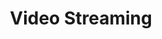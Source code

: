 ---
layout: template-item
title: Video Streaming
id: 5
description: An Alexa skill template for a video streaming skill
created: 2017-12-08
youtube_id: aijZp3eXzVU
category: alexa
github_url: https://github.com/skilltemplates/videoapp-starter-alexa
---